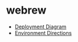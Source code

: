 # webrew

+ [Deployment Diagram](docs/deployment_diagrapm_description.md)
+ [Environment Directions](docs/environment_directions.md)
